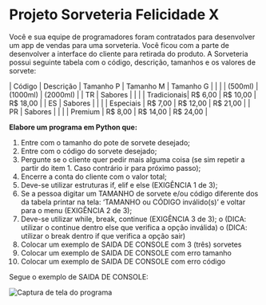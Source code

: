 # Projeto Sorveteria Felicidade X

Você e sua equipe de programadores foram contratados para desenvolver um app de vendas para uma sorveteria. Você ficou com a parte de desenvolver a interface do cliente para retirada do produto.
A Sorveteria possui seguinte tabela com o código, descrição, tamanhos e os valores de sorvete:

| Código	 | Descrição   | Tamanho P | Tamanho M | Tamanho G |
|          |             |  (500ml)  | (1000ml)  |  (2000ml) |
|   TR     | Sabores     |                                   |
|          | Tradicionais|	R$ 6,00  |	R$ 10,00 | R$ 18,00  |
|   ES     |	Sabores    |                                   |
|          | Especiais   |	R$ 7,00  |	R$ 12,00 | R$ 21,00  |
|   PR	   | Sabores     |                                   |
|          | Premium     | R$ 8,00  |  R$ 14,00  | R$ 24,00  |

**Elabore um programa em Python que:**

1.	Entre com o tamanho do pote de sorvete desejado;
2.	Entre com o código do sorvete desejado;
3.	Pergunte se o cliente quer pedir mais alguma coisa (se sim repetir a partir do item 1.  Caso contrário ir para próximo passo); 
4.	Encerre a conta do cliente com o valor total;
5.	Deve-se utilizar estruturas if, elif e else (EXIGÊNCIA 1 de 3);
6.	Se a pessoa digitar um TAMANHO de sorvete e/ou   código diferente dos da tabela printar na tela: ‘TAMANHO ou CÓDIGO inválido(s)’ e voltar para o menu (EXIGÊNCIA 2 de 3);
7.	Deve-se utilizar while, break, continue (EXIGÊNCIA 3 de 3);
o	(DICA: utilizar o continue dentro else que verifica a opção inválida)
o	(DICA: utilizar o break dentro if que verifica a opção sair)
8.	Colocar um exemplo de SAIDA DE CONSOLE com 3 (três) sorvetes
9.	Colocar um exemplo de SAIDA DE CONSOLE com erro tamanho
10.	Colocar um exemplo de SAIDA DE CONSOLE com erro código

Segue o exemplo de SAIDA DE CONSOLE:

![Captura de tela do programa](./Imagem/Projeto_Sorveteria_Felicidade_X.png)




